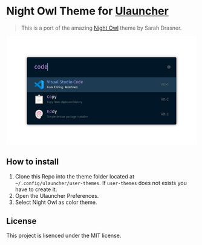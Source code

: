 # Night Owl Theme for [Ulauncher](https://ulauncher.io/)

> This is a port of the amazing [Night Owl](https://github.com/sdras/night-owl-vscode-theme) theme by Sarah Drasner.

![Preview for theme used in Ulauncher](assets/preview.png)

## How to install

1. Clone this Repo into the theme folder located at `~/.config/ulauncher/user-themes`. If `user-themes` does not exists you have to create it.
2. Open the Ulauncher Preferences.
3. Select Night Owl as color theme.

## License

This project is lisenced under the MIT license.
